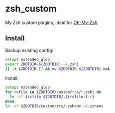 # zsh_custom

My Zsh custom plugins, ideal for [Oh-My-Zsh][omz].

## Install

Backup existing config:

```zsh
setopt extended_glob
export ZDOTDIR=${ZDOTDIR:-~/.zsh}
[[ -d $ZDOTDIR ]] && mv $ZDOTDIR ${ZDOTDIR}.bak
```

Install:

```zsh
setopt extended_glob
for rcfile in $ZDOTDIR/custom/rcs/*.zsh; do
  ln -sf $rcfile $ZDOTDIR/.${rcfile:t:r}
done
ln -sf $ZDOTDIR/custom/rcs/.zshenv ~/.zshenv
```

[omz]: https://github.com/ohmyzsh/ohmyzsh
